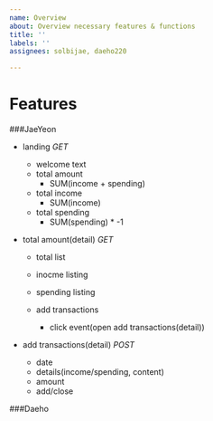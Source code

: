 ```yaml
---
name: Overview
about: Overview necessary features & functions
title: ''
labels: ''
assignees: solbijae, daeho220

---
```


# Features
###JaeYeon
* landing *GET*
    * welcome text
    * total amount
      * SUM(income + spending)
    * total income
      * SUM(income)
    * total spending
      * SUM(spending) * -1

* total amount(detail) *GET*
    * total list
    * inocme listing
    * spending listing

    * add transactions
      * click event(open add transactions(detail))

* add transactions(detail) *POST*
    * date
    * details(income/spending, content)
    * amount
    * add/close

###Daeho
